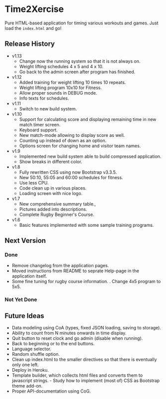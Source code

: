 # Time2Xercise

Pure HTML-based application for timing various workouts and games.
Just load the `index.html` and go!

## Release History

* v1.13
    - Change now the running system so that it is not always on.
    - Weight lifting schedules 4 x 5 and 4 x 10.
    - Go back to the admin screen after program has finished.
* v1.12
    - Added training for weight lifting 10 times 10 repeats.
    - Weight lifting program 10x10 for Fitness.
    - Allow proper sounds in DEBUG mode.
    - Info texts for schedules.
* v1.11
    - Switch to new build system.
* v1.10
    - Support for calculating score and displaying remaining time in new match timer screen.
    - Keyboard support.
    - New match-mode allowing to display score as well.
    - Counting up instead of down as an option.
    - Options screen for changing home and visitor team names.
* v1.9
    - Implemented new build system able to build compressed application.
    - Show breaks in different color.
* v1.8
    - Fully rewritten CSS using now Bootstrap v3.3.5.
    - New 50:10, 55:05 and 60:00 schedules for fitness.
    - Use less CPU.
    - Code clean up in various places.
    - Loading screen with nice logo.
* v1.7
    - New comprehensive summary table.,
    - Pictures added into descriptions.
    - Complete Rugby Beginner's Course.
* v1.6
    - Basic features implemented with some sample training programs.

## Next Version

### Done

- Remove changelog from the application pages.
- Moved instructions from README to seprate Help-page in the application itself.
- Some fine tuning for rugby course information.
. Change 4x5 program to 5x5.

### Not Yet Done

## Future Ideas

- Data modeling using CoA (types, fixed JSON loading, saving to storage).
- Ability to count from N minutes onwards in time display.
- Quit button to reset clock and go admin (disable when running).
- Back to beginning or to the end buttons.
- Language selector.
- Random shuffle option.
- Clean up index.html to the smaller directives so that there is eventually only one left.
- Deploy in Heroku.
- Template builder, which collects html files and converts them to javascript strings.
- Study how to implement (most of) CSS as Bootstrap theme add-on.
- Proper API-documentation using CoG.
